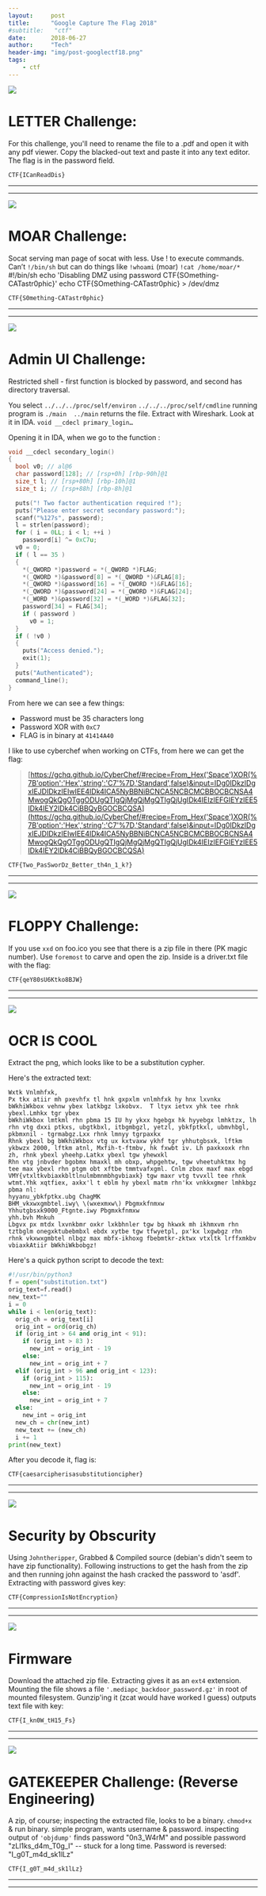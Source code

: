 ```yaml
---
layout:     post
title:      "Google Capture The Flag 2018"
#subtitle:   "ctf"
date:       2018-06-27
author:     "Tech"
header-img: "img/post-googlectf18.png"
tags:
    - ctf
---
```


![](/img/in-post/post-js-version/googlectf-letter.png)

# LETTER Challenge:

For this challenge, you'll need to rename the file to a .pdf and open it with any pdf viewer. Copy the blacked-out text and paste it into any text editor. The flag is in the password field.

`CTF{ICanReadDis}`

---
---

![](/img/in-post/post-js-version/googlectf-moar.png)

# MOAR Challenge:
Socat serving man page of socat with less.  Use ! to execute commands.  Can’t `!/bin/sh` but can do things like `!whoami` (moar)  `!cat /home/moar/*`
#!/bin/sh echo 'Disabling DMZ using password CTF{SOmething-CATastr0phic}' echo CTF{SOmething-CATastr0phic} > /dev/dmz

`CTF{S0mething-CATastr0phic}`

---
---

![](/img/in-post/post-js-version/googlectf-admin.png)

# Admin UI Challenge:
Restricted shell - first function is blocked by password, and second has directory traversal.

You select  ```../../../proc/self/environ```  ```../../../proc/self/cmdline```  running program is ```./main  ../main``` returns the file.  Extract with Wireshark.  Look at it in IDA.  `void __cdecl primary_login…`


Opening it in IDA, when we go to the function :

```c
void __cdecl secondary_login()
{
  bool v0; // al@6
  char password[128]; // [rsp+0h] [rbp-90h]@1
  size_t l; // [rsp+80h] [rbp-10h]@1
  size_t i; // [rsp+88h] [rbp-8h]@1

  puts("! Two factor authentication required !");
  puts("Please enter secret secondary password:");
  scanf("%127s", password);
  l = strlen(password);
  for ( i = 0LL; i < l; ++i )
    password[i] ^= 0xC7u;
  v0 = 0;
  if ( l == 35 )
  {
    *(_QWORD *)password = *(_QWORD *)FLAG;
    *(_QWORD *)&password[8] = *(_QWORD *)&FLAG[8];
    *(_QWORD *)&password[16] = *(_QWORD *)&FLAG[16];
    *(_QWORD *)&password[24] = *(_QWORD *)&FLAG[24];
    *(_WORD *)&password[32] = *(_WORD *)&FLAG[32];
    password[34] = FLAG[34];
    if ( password )
      v0 = 1;
  }
  if ( !v0 )
  {
    puts("Access denied.");
    exit(1);
  }
  puts("Authenticated");
  command_line();
}
```

From here we can see a few things:
* Password must be 35 characters long
 * Password XOR with ```0xC7```
* FLAG is in binary at ```41414A40```

I like to use cyberchef when working on CTFs, from here we can get the flag:

>  [https://gchq.github.io/CyberChef/#recipe=From_Hex('Space')XOR(%7B'option':'Hex','string':'C7'%7D,'Standard',false)&input=IDg0IDkzIDgxIEJDIDkzIEIwIEE4IDk4ICA5NyBBNiBCNCA5NCBCMCBBOCBCNSA4MwogQkQgOTggODUgQTIgQjMgQjMgQTIgQjUgIDk4IEIzIEFGIEYzIEE5IDk4IEY2IDk4CiBBQyBGOCBCQSA](https://gchq.github.io/CyberChef/#recipe=From_Hex('Space')XOR(%7B'option':'Hex','string':'C7'%7D,'Standard',false)&input=IDg0IDkzIDgxIEJDIDkzIEIwIEE4IDk4ICA5NyBBNiBCNCA5NCBCMCBBOCBCNSA4MwogQkQgOTggODUgQTIgQjMgQjMgQTIgQjUgIDk4IEIzIEFGIEYzIEE5IDk4IEY2IDk4CiBBQyBGOCBCQSA)

`CTF{Two_PasSworDz_Better_th4n_1_k?}`

---
---

![](/img/in-post/post-js-version/googlectf-floppy.png)

# FLOPPY Challenge:
If you use `xxd` on foo.ico you see that there is a zip file in there (PK magic number).  Use `foremost` to carve and open the zip. Inside is a driver.txt file with the flag:

`CTF{qeY80sU6Ktko8BJW}`

---
---

![](/img/in-post/post-js-version/googlectf-ocr.png)

# OCR IS COOL
Extract the png, which looks like to be a substitution cypher.

Here's the extracted text:
```
Wxtk Vnlmhfxk,
Px tkx atiir mh pxevhfx tl hnk gxpxlm vnlmhfxk hy hnx lxvnkx bWkhiWkbox vehnw ybex latkbgz lxkobvx.  T ltyx ietvx yhk tee rhnk ybexl.Lmhkx tgr ybex
bWkhiWkbox lmtkml rhn pbma 15 IU hy ykxx hgebgx hk hyyebgx lmhktzx, lh rhn vtg dxxi ptkxs, ubgtkbxl, itbgmbgzl, yetzl, ybkfptkxl, ubmvhbgl, pkbmxnil - tgrmabgz.Lxx rhnk lmnyy tgrpaxkx
Rhnk ybexl bg bWkhiWkbox vtg ux kxtvaxw ykhf tgr yhhutgbsxk, lftkm ykbwzx 2000, lftkm atnl, Mxfih-t-ftmbv, hk fxwbt iv. Lh paxkxoxk rhn zh, rhnk ybexl yheehp.Latkx ybexl tgw yhewxkl
Rhn vtg jnbvder bgobmx hmaxkl mh obxp, whpgehtw, tgw vheetuhktmx hg tee max ybexl rhn ptgm obt xftbe tmmtvafxgml. Cnlm zbox maxf max ebgd VMY{vtxltkvbiaxkbltlnulmbmnmbhgvbiaxk} tgw maxr vtg tvvxll tee rhnk wtmt.Yhk xqtfiex, axkx'l t eblm hy ybexl matm rhn'kx vnkkxgmer lmhkbgz pbma nl:
hyyanu_ybkfptkx.ubg ChagMK
BHM_vkxwxgmbtel.iwy\ \(wxexmxw\) Pbgmxkfnmxw
Yhhutgbsxk9000_Ftgnte.iwy Pbgmxkfnmxw
yhh.bvh Mnkuh
Lbgvx px mtdx lxvnkbmr oxkr lxkbhnler tgw bg hkwxk mh ikhmxvm rhn tztbglm onegxktubebmbxl ebdx xytbe tgw tfwyetpl, px'kx lxgwbgz rhn rhnk vkxwxgmbtel nlbgz max mbfx-ikhoxg fbebmtkr-zktwx vtxltk lrffxmkbv vbiaxkAtiir bWkhiWkbobgz!

```
Here's a quick python script to decode the text:
```python
#!/usr/bin/python3
f = open("substitution.txt")
orig_text=f.read()
new_text=""
i = 0
while i < len(orig_text):
  orig_ch = orig_text[i]
  orig_int = ord(orig_ch)
  if (orig_int > 64 and orig_int < 91):
    if (orig_int > 83 ):
      new_int = orig_int - 19
    else:
      new_int = orig_int + 7
  elif (orig_int > 96 and orig_int < 123):
    if (orig_int > 115):
      new_int = orig_int - 19
    else:
      new_int = orig_int + 7
  else:
    new_int = orig_int
  new_ch = chr(new_int)
  new_text += (new_ch)
  i += 1
print(new_text)
```

After you decode it, flag is:

`CTF{caesarcipherisasubstitutioncipher}`

---
---

![](/img/in-post/post-js-version/googlectf-obscurity.png)

# Security by Obscurity
Using `Johntheripper`, Grabbed & Compiled source (debian's didn't seem to have zip functionality). Following instructions to get the hash from the zip and then running john against the hash cracked the password to 'asdf'. Extracting with password gives key:

`CTF{CompressionIsNotEncryption}`

---
---

![](/img/in-post/post-js-version/googlectf-firmware.png)

# Firmware
Download the attached zip file.  Extracting gives it as an `ext4` extension.  Mounting the file shows a file ```'.mediapc_backdoor_password.gz'``` in root of mounted filesystem.  Gunzip'ing it (zcat would have worked I guess) outputs text file with key:

`CTF{I_kn0W_tH15_Fs}`

---
---

![](/img/in-post/post-js-version/googlectf-gatekeeper.png)

# GATEKEEPER Challenge: (Reverse Engineering)
A zip, of course; inspecting the extracted file, looks to be a binary. `chmod+x` & run binary. simple program, wants username & password.  inspecting output of `'objdump'` finds password "0n3_W4rM" and possible password "zLl1ks_d4m_T0g_I"  -- stuck for a long time. Password is reversed:  "I_g0T_m4d_sk1lLz"

`CTF{I_g0T_m4d_sk1lLz}`

---
---

